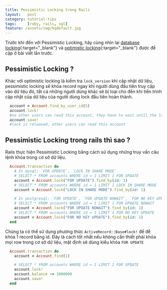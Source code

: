 ```yaml
---
title: Pessimistic Locking trong Rails
layout:   post
category: tutorial-tips
tags:     [ruby, rails, sql]
feature: /assets/img/hqdefault.jpg
---
```


Trước khi đến với Pessimistic Locking, hãy cùng nhìn lại [database locking](https://saiury92.github.io/2018-11-05/optimistic-locking-rails.html){:target="_blank"}
và [optimistic locking](https://saiury92.github.io/2018-11-05/optimistic-locking-rails.html){:target="_blank"} được đề cập ở bài viết lần trước.

## Pessimistic Locking ?
Khác với optimistic locking là kiểm tra `lock_version` khi cập nhật dữ liệu, pessimistic locking sẽ khóa record ngay khi người dùng đầu tiên
truy cập vào dữ liệu đó, tất cả những người dùng khác sẽ bị loại cho đến khi tiến trình cập nhật của dữ liệu của người dùng lock đầu tiên
hoàn thành.

<!--more-->
```ruby
  account = Account.find_by_user_id(5)
  account.lock!
  #no other users can read this account, they have to wait until the lock is released
  account.save!
  #lock is released, other users can read this account
```
## Pessimistic Locking trong rails thì sao ?
Rails thực hiện Pessimistic Locking bằng cách sử dụng những truy vấn câu lệnh khóa trong cơ sở dữ liệu.

```ruby
  Account.transaction do
    # In mysql: `FOR UPDATE`, `LOCK IN SHARE MODE`
    # SELECT * FROM accounts WHERE id = 1 LIMIT 1 FOR UPDATE
    account = Account.lock("FOR UPDATE").find_by(id: 1)
    # SELECT * FROM accounts WHERE id = 1 LIMIT 1 LOCK IN SHARE MODE
    account = Account.lock("LOCK IN SHARE MODE").find_by(id: 1)

    # In postgresql: `FOR UPDATE`, `FOR UPDATE NOWAIT`, `FOR NO KEY UPDATE`, `FOR SHARE`, `FOR KEY SHARE`
    # SELECT * FROM accounts WHERE id = 1 LIMIT 1 FOR UPDATE NOWAIT
    account = Account.lock("FOR UPDATE NOWAIT").find_by(id: 1)
    # SELECT * FROM accounts WHERE id = 1 LIMIT 1 FOR NO KEY UPDATE
    account = Account.lock("FOR NO KEY UPDATE").find_by(id: 1)
  end
```
Chúng ta có thể sử dụng phương thức `ActiveRecord::Base#lock!` để để khóa 1 record bằng id. Đây là cách tốt nhất nếu không
cần thiết phải khóa mọi row trong cơ sở dữ liệu, mặt định sẽ dùng kiểu khóa `FOR UPDATE`

```ruby
  Account.transaction do
    account = Account.find(1)

    # SELECT * FROM accounts WHERE id = 1 LIMIT 1 FOR UPDATE
    account.lock!
    account.balance -= 1000000
    account.save!
  end
```



